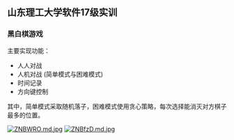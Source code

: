 ## 山东理工大学软件17级实训

### 黑白棋游戏

主要实现功能：
- 人人对战
- 人机对战 (简单模式与困难模式)
- 时间记录
- 方向键控制

其中，简单模式采取随机落子，困难模式使用贪心策略，每次选择能消灭对方棋子最多的位置。

[![ZNBWRO.md.jpg](https://s2.ax1x.com/2019/07/04/ZNBWRO.md.jpg)](https://imgchr.com/i/ZNBWRO)
[![ZNBfzD.md.jpg](https://s2.ax1x.com/2019/07/04/ZNBfzD.md.jpg)](https://imgchr.com/i/ZNBfzD)